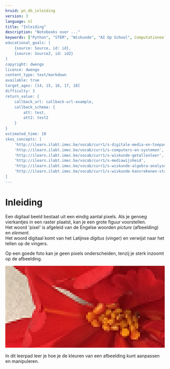 ```yaml
---
hruid: pn_db_inleiding
version: 3
language: nl
title: "Inleiding"
description: "Notebooks over ..."
keywords: ["Python", "STEM", "Wiskunde", "AI Op School", Computationeel denken"]
educational_goals: [
    {source: Source, id: id}, 
    {source: Source2, id: id2}
]
copyright: dwengo
licence: dwengo
content_type: text/markdown
available: true
target_ages: [14, 15, 16, 17, 18]
difficulty: 3
return_value: {
    callback_url: callback-url-example,
    callback_schema: {
        att: test,
        att2: test2
    }
}
estimated_time: 10
skos_concepts: [
    'http://ilearn.ilabt.imec.be/vocab/curr1/s-digitale-media-en-toepassingen', 
    'http://ilearn.ilabt.imec.be/vocab/curr1/s-computers-en-systemen', 
    'http://ilearn.ilabt.imec.be/vocab/curr1/s-wiskunde-getallenleer', 
    'http://ilearn.ilabt.imec.be/vocab/curr1/s-mediawijsheid', 
    'http://ilearn.ilabt.imec.be/vocab/curr1/s-wiskunde-algebra-analyse', 
    'http://ilearn.ilabt.imec.be/vocab/curr1/s-wiskunde-kansrekenen-statistiek'
]
---
```


# Inleiding
Een digitaal beeld bestaat uit een eindig aantal pixels. Als je genoeg vierkantjes in een raster plaatst, kan je een grote figuur voorstellen.<br>
Het woord 'pixel' is afgeleid van de Engelse woorden *picture* (afbeelding) en *element*.<br>
Het woord digitaal komt van het Latijnse *digitus* (vinger) en verwijst naar het tellen op de vingers. 

Op een goede foto kan je geen pixels onderscheiden, tenzij je sterk inzoomt op de afbeelding.  

![](embed/begoniazoom.png "Ingezoomde foto")

In dit leerpad leer je hoe je de kleuren van een afbeelding kunt aanpassen en manipuleren.
